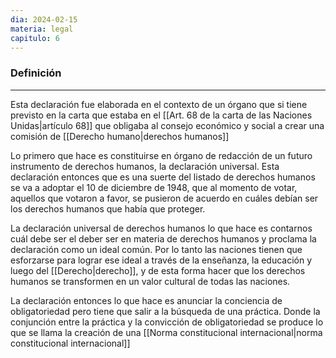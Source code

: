 ```yaml
---
dia: 2024-02-15
materia: legal
capitulo: 6
---
```

### Definición
---
Esta declaración fue elaborada en el contexto de un órgano que si tiene previsto en la carta que estaba en el [[Art. 68 de la carta de las Naciones Unidas|artículo 68]] que obligaba al consejo económico y social a crear una comisión de [[Derecho humano|derechos humanos]]

Lo primero que hace es constituirse en órgano de redacción de un futuro instrumento de derechos humanos, la declaración universal. Esta declaración entonces que es una suerte del listado de derechos humanos se va a adoptar el 10 de diciembre de 1948, que al momento de votar, aquellos que votaron a favor, se pusieron de acuerdo en cuáles debían ser los derechos humanos que había que proteger.

La declaración universal de derechos humanos lo que hace es contarnos cuál debe ser el deber ser en materia de derechos humanos y proclama la declaración como un ideal común. Por lo tanto las naciones tienen que esforzarse para lograr ese ideal a través de la enseñanza, la educación y luego del [[Derecho|derecho]], y de esta forma hacer que los derechos humanos se transformen en un valor cultural de todas las naciones.

La declaración entonces lo que hace es anunciar la conciencia de obligatoriedad pero tiene que salir a la búsqueda de una práctica. Donde la conjunción entre la práctica y la convicción de obligatoriedad se produce lo que se llama la creación de una [[Norma constitucional internacional|norma constitucional internacional]] 